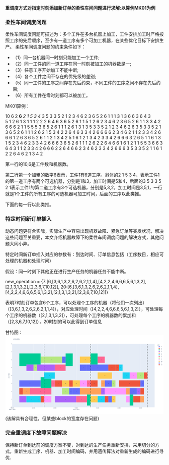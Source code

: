 **重调度方式对指定时刻添加新订单的柔性车间问题进行求解:以算例MK01为例**

### 柔性车间调度问题

  柔性车间调度问题可描述为：多个工件在多台机器上加工，工件安排加工时严格按照工序的先后顺序，至少有一道工序有多个可加工机器，在某些优化目标下安排生产。
柔性车间调度问题的约束条件如下：

- （1）同一台机器同一时刻只能加工一个工件;
- （2）同一工件的同一道工序在同一时刻被加工的机器数是一;
- （3）任意工序开始加工不能中断;
- （4）各个工件之间不存在的优先级的差别;
- （5）同一工件的工序之间存在先后约束，不同工件的工序之间不存在先后约束;
- （6）所有工件在零时刻都可以被加工。

MK01算例：

10 6 2
**6** *2 1 5 3 4* 3 5 3 3 5 2 1 2 3 4 6 2 3 6 5 2 6 1 1 1 3 1 3 6 6 3 6 4 3  
5 1 2 6 1 3 1 1 1 2 2 2 6 4 6 3 6 5 2 6 1 1 
5 1 2 6 2 3 4 6 2 3 6 5 2 6 1 1 3 3 4 2 6 6 6 2 1 1 5 5 
5 3 6 5 2 6 1 1 1 2 6 1 3 1 3 5 3 3 5 2 1 2 3 4 6 2
6 3 5 3 3 5 2 1 3 6 5 2 6 1 1 1 2 6 2 1 5 3 4 2 2 6 4 6 3 3 4 2 6 6 6
6 2 3 4 6 2 1 1 2 3 3 4 2 6 6 6 1 2 6 3 6 5 2 6 1 1 2 1 3 4 2
5 1 6 1 2 1 3 4 2 3 3 4 2 6 6 6 3 2 6 5 1 1 6 1 3 1
5 2 3 4 6 2 3 3 4 2 6 6 6 3 6 5 2 6 1 1 1 2 6 2 2 6 4 6
6 1 6 1 2 1 1 5 5 3 6 6 3 6 4 3 1 1 2 3 3 4 2 6 6 6 2 2 6 4 6
6 2 3 4 6 2 3 3 4 2 6 6 6 3 5 3 3 5 2 1 1 6 1 2 2 6 4 6 2 1 3 4 2 

第一行的10,6是工件数和机器数。

第二行第一个加粗的数字6表示，工件1有6道工序。斜体的2 1 5 3 4，表示工件1的第一道工序有两个可选机器，分别是1和3，加工时间是5和4，后面的3 5 3 3 5 2 1表示工件1的第二道工序有3个可选机器，分别是5,3,2，加工时间是3,5,1，一行就是1个工件的所有工序的可选机器可加工时间，后面的工序以此类推。

下面的每一行以此类推。

### 特定时间新订单插入

动态问题更符合实际，实际生产中容易出现机器故障、紧急订单等突发状况，解决这些问题至关重要，本文介绍机器故障下的柔性车间调度问题的解决方式，其他问题大同小异。


特定时间新订单插入对应的参数有：到达时间、订单信息包括（工序数目，相应可处理的机器和处理时间）

假设：同一时刻下其他正在进行生产任务的机器任务不能中断。

new_operation = {7:[6,[3,6,1,3,2,6,2,6,2,1,1,4],[4,2,2,4,6,6,6,5,6,1,3,2],[2,1,3,1,3,2],[2,3,6,7,10,12]],
20:[6,[3,6,1,3,2,6,2,6,2,1,1,4],[4,2,2,4,6,6,6,5,6,1,3,2],[2,1,3,1,3,2],[2,3,6,7,10,12]]}

表明7时刻订单包含6个工序，可以处理个工序的机器（将他们一次列出）（[3,6,1,3,2,6,2,6,2,1,1,4]），对应处理时间（[4,2,2,4,6,6,6,5,6,1,3,2]），可处理每个工序的机器数（[2,1,3,1,3,2]），可处理每个工序的机器数的累加和（[2,3,6,7,10,12]），20时刻的可以此得到订单信息


甘特图：
![schedule](schedule.png "schedule")
(该解具有合理性，但某些block的宽度存在问题)


### 完全重调度下故障问题解决

保持新订单到达前的调度方案不变，对到达的生产任务重新安排，采用切分的方式，重新生成工序、机器、加工时间编码，并用遗传算法对重新生成的编码进行寻优.

